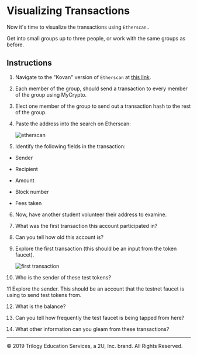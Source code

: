 # Visualizing Transactions

Now it's time to visualize the transactions using `Etherscan`..

Get into small groups up to three people, or work with the same groups as before.

## Instructions

1. Navigate to the "Kovan" version of `Etherscan` at [this link](https://kovan.etherscan.io/).

2. Each member of the group, should send a transaction to every member of the group using MyCrypto.

3. Elect one member of the group to send out a transaction hash to the rest of the group.

4. Paste the address into the search on Etherscan:

    ![etherscan](../../Images/etherscan.png)

5. Identify the following fields in the transaction:

  * Sender

  * Recipient

  * Amount

  * Block number

  * Fees taken

6. Now, have another student volunteer their address to examine.

7. What was the first transaction this account participated in?

8. Can you tell how old this account is?

9. Explore the first transaction (this should be an input from the token faucet).

    ![first transaction](../../Images/first.png)

10. Who is the sender of these test tokens?

11 Explore the sender. This should be an account that the testnet faucet is using to send test tokens from.

12. What is the balance?

13. Can you tell how frequently the test faucet is being tapped from here?

14. What other information can you gleam from these transactions?

---
© 2019 Trilogy Education Services, a 2U, Inc. brand. All Rights Reserved.
